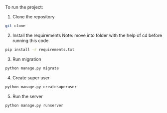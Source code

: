 To run the project:
1. Clone the repository
```bash
git clone 
```
2. Install the requirements
Note: move into folder with the help of cd before running this code.
```bash
pip install -r requirements.txt
```
3. Run migration
```bash
python manage.py migrate
```
4. Create super user
```bash
python manage.py createsuperuser
```
5. Run the server
```bash
python manage.py runserver
```

